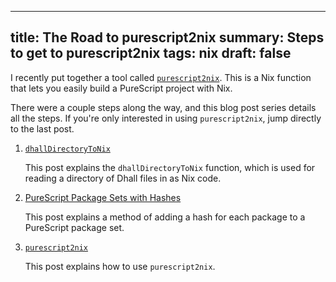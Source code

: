 ------------------------------------------------------
title: The Road to purescript2nix
summary: Steps to get to purescript2nix
tags: nix
draft: false
------------------------------------------------------

I recently put together a tool called
[`purescript2nix`](https://github.com/cdepillabout/purescript2nix).
This is a Nix function that lets you easily build a PureScript project with
Nix.

There were a couple steps along the way, and this blog post series details all
the steps.  If you're only interested in using `purescript2nix`, jump directly
to the last post.

1.  [`dhallDirectoryToNix`](./2021-12-20-dhallDirectoryToNix)

    This post explains the `dhallDirectoryToNix` function, which is used for
    reading a directory of Dhall files in as Nix code.

2.  [PureScript Package Sets with Hashes](./2021-12-20-purescript-package-set-with-hashes)

    This post explains a method of adding a hash for each package to a
    PureScript package set.

3.  [`purescript2nix`](./2021-12-20-purescript2nix.md)

    This post explains how to use `purescript2nix`.
